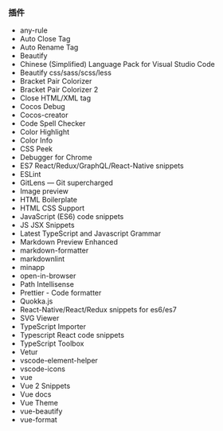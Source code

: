 

### 插件

* any-rule
* Auto Close Tag
* Auto Rename Tag
* Beautify
* Chinese (Simplified) Language Pack for Visual Studio Code
* Beautify css/sass/scss/less
* Bracket Pair Colorizer
* Bracket Pair Colorizer 2
* Close HTML/XML tag
* Cocos Debug
* Cocos-creator
* Code Spell Checker
* Color Highlight
* Color Info
* CSS Peek
* Debugger for Chrome
* ES7 React/Redux/GraphQL/React-Native snippets
* ESLint
* GitLens — Git supercharged
* Image preview
* HTML Boilerplate
* HTML CSS Support
* JavaScript (ES6) code snippets
* JS JSX Snippets
* Latest TypeScript and Javascript Grammar
* Markdown Preview Enhanced
* markdown-formatter
* markdownlint
* minapp
* open-in-browser
* Path Intellisense
* Prettier - Code formatter
* Quokka.js
* React-Native/React/Redux snippets for es6/es7
* SVG Viewer
* TypeScript Importer
* Typescript React code snippets
* TypeScript Toolbox
* Vetur
* vscode-element-helper
* vscode-icons
* vue
* Vue 2 Snippets
* Vue docs
* Vue Theme
* vue-beautify
* vue-format

